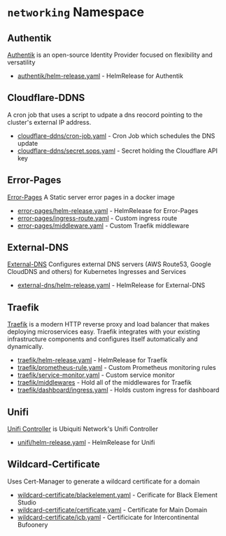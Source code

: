 # `networking` Namespace

## Authentik

[Authentik](https://goauthentik.io) is an open-source Identity Provider focused on flexibility and versatility

- [authentik/helm-release.yaml](authentikhelm-release.yaml) - HelmRelease for Authentik

## Cloudflare-DDNS

A cron job that uses a script to udpate a dns reocord pointing to the cluster's external IP address.

- [cloudflare-ddns/cron-job.yaml](cloudflare-ddns/cron-job.yaml) - Cron Job which schedules the DNS update
- [cloudflare-ddns/secret.sops.yaml](cloudflare-ddns/secret.sops.yaml) - Secret holding the Cloudflare API key

## Error-Pages

[Error-Pages](https://github.com/tarampampam/error-pages) A Static server error pages in a docker image

- [error-pages/helm-release.yaml](error-pages/helm-release.yaml) - HelmRelease for Error-Pages
- [error-pages/ingress-route.yaml](error-pages/ingress-route.yaml) - Custom ingress route
- [error-pages/middleware.yaml](error-pages/middleware.yaml) - Custom Traefik middleware

## External-DNS

[External-DNS](https://github.com/kubernetes-sigs/external-dns) Configures external DNS servers (AWS Route53, Google CloudDNS and others) for Kubernetes Ingresses and Services

- [external-dns/helm-release.yaml](external-dns/helm-release.yaml) - HelmRelease for External-DNS

## Traefik

[Traefik](https://traefik.io) is a modern HTTP reverse proxy and load balancer that makes deploying microservices easy. Traefik integrates with your existing infrastructure components and configures itself automatically and dynamically.

- [traefik/helm-release.yaml](traefik/helm-release.yaml) - HelmRelease for Traefik
- [traefik/prometheus-rule.yaml](traefik/prometheus-rule.yaml) - Custom Prometheus monitoring rules
- [traefik/service-monitor.yaml](traefik/service-monitor.yaml) - Custom service monitor
- [traefik/middlewares](traefik/middlewares/) - Hold all of the middlewares for Traefik
- [traefik/dashboard/ingress.yaml](traefik/dashboard/ingress.yaml) - Holds custom ingress for dashboard

## Unifi

[Unifi Controller](https://github.com/jacobalberty/unifi-docker) is Ubiquiti Network's Unifi Controller

- [unifi/helm-release.yaml](unifi/helm-release.yaml) - HelmRelease for Unifi

## Wildcard-Certificate

Uses Cert-Manager to generate a wildcard certificate for a domain

- [wildcard-certificate/blackelement.yaml](wildcard-certificate/blackelement.yaml) - Cerificate for Black Element Studio
- [wildcard-certificate/certificate.yaml](wildcard-certificate/certificate.yaml) - Certificate for Main Domain
- [wildcard-certificate/icb.yaml](wildcard-certificate/icb.yaml) - Certificicate for Intercontinental Bufoonery
